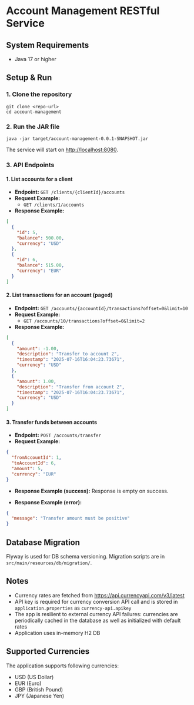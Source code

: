# Account Management RESTful Service

## System Requirements
- Java 17 or higher

## Setup & Run

### 1. Clone the repository
```
git clone <repo-url>
cd account-management
```

### 2. Run the JAR file
```
java -jar target/account-management-0.0.1-SNAPSHOT.jar
```
The service will start on [http://localhost:8080](http://localhost:8080).

### 3. API Endpoints

#### 1. List accounts for a client
- **Endpoint:** `GET /clients/{clientId}/accounts`
- **Request Example:**
  - `GET /clients/1/accounts`
- **Response Example:**
```json
[
  {
    "id": 5,
    "balance": 500.00,
    "currency": "USD"
  },
  {
    "id": 6,
    "balance": 515.00,
    "currency": "EUR"
  }
]
```

#### 2. List transactions for an account (paged)
- **Endpoint:** `GET /accounts/{accountId}/transactions?offset=0&limit=10`
- **Request Example:**
  - `GET /accounts/10/transactions?offset=0&limit=2`
- **Response Example:**
```json
[
  {
    "amount": -1.00,
    "description": "Transfer to account 2",
    "timestamp": "2025-07-16T16:04:23.73671",
    "currency": "USD"
  },
  {
    "amount": 1.00,
    "description": "Transfer from account 2",
    "timestamp": "2025-07-16T16:04:23.73671",
    "currency": "USD"
  }
]
```

#### 3. Transfer funds between accounts
- **Endpoint:** `POST /accounts/transfer`
- **Request Example:**
```json
{
  "fromAccountId": 1,
  "toAccountId": 6,
  "amount": 5,
  "currency": "EUR"
}
```
- **Response Example (success):**
Response is empty on success.

- **Response Example (error):**
```json
{
  "message": "Transfer amount must be positive"
}
```

## Database Migration
Flyway is used for DB schema versioning. Migration scripts are in `src/main/resources/db/migration/`.

## Notes
- Currency rates are fetched from https://api.currencyapi.com/v3/latest
- API key is required for currency conversion API call and is stored in `application.properties` as `currency-api.apikey`
- The app is resilient to external currency API failures: currencies are periodically cached in the database as well as initialized with default rates
- Application uses in-memory H2 DB

## Supported Currencies
The application supports following currencies:
- USD (US Dollar)
- EUR (Euro)
- GBP (British Pound)
- JPY (Japanese Yen)
